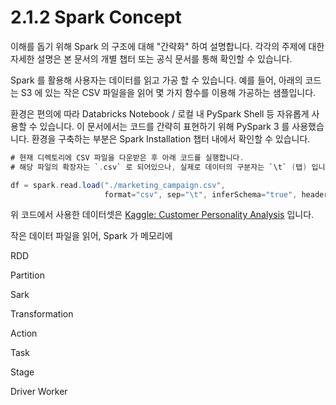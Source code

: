 # 2.1.2 Spark Concept

이해를 돕기 위해 Spark 의 구조에 대해 "간략화" 하여 설명합니다. 각각의 주제에 대한 자세한 설명은 본 문서의 개별 챕터 또는 공식 문서를 통해 확인할 수 있습니다. 



Spark 를 활용해 사용자는 데이터를 읽고 가공 할 수 있습니다. 예를 들어, 아래의 코드는 S3 에 있는 작은 CSV 파일을을 읽어 몇 가지 함수를 이용해 가공하는 샘플입니다. 

환경은 편의에 따라 Databricks Notebook / 로컬 내 PySpark Shell 등 자유롭게 사용할 수 있습니다. 이 문서에서는 코드를 간략히 표현하기 위해 PySpark 3 를 사용했습니다. 환경을 구축하는 부분은 Spark Installation 챕터 내에서 확인할 수 있습니다.

```scala
# 현재 디렉토리에 CSV 파일을 다운받은 후 아래 코드를 실행합니다.
# 해당 파일의 확장자는 `.csv` 로 되어있으나, 실제로 데이터의 구분자는 `\t` (탭) 입니다

df = spark.read.load("./marketing_campaign.csv",
                     format="csv", sep="\t", inferSchema="true", header="true")

```

위 코드에서 사용한 데이터셋은 [Kaggle: Customer Personality Analysis](https://www.kaggle.com/imakash3011/customer-personality-analysis) 입니다.



작은 데이터 파일을 읽어, Spark 가 메모리에 





RDD

Partition



Sark



Transformation

Action

Task

Stage

Driver Worker
